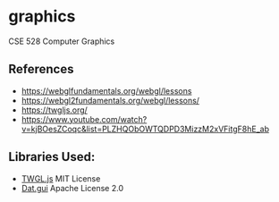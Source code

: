 # graphics
CSE 528 Computer Graphics

## References

- https://webglfundamentals.org/webgl/lessons
- https://webgl2fundamentals.org/webgl/lessons/
- https://twgljs.org/
- https://www.youtube.com/watch?v=kjBOesZCoqc&list=PLZHQObOWTQDPD3MizzM2xVFitgF8hE_ab

## Libraries Used:

- [TWGL.js](https://twgljs.org/) MIT License
- [Dat.gui](https://github.com/dataarts/dat.gui) Apache License 2.0
